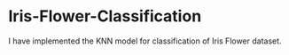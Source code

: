 # Iris-Flower-Classification
I have implemented the KNN model for classification of Iris Flower dataset.
